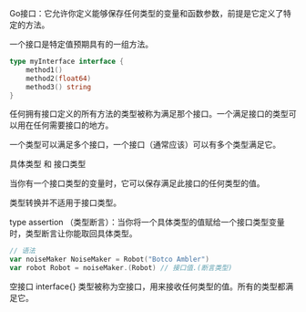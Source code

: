 Go接口：它允许你定义能够保存任何类型的变量和函数参数，前提是它定义了特定的方法。

一个接口是特定值预期具有的一组方法。
```go
type myInterface interface {
	method1()
	method2(float64)
	method3() string
}
```

任何拥有接口定义的所有方法的类型被称为满足那个接口。一个满足接口的类型可以用在任何需要接口的地方。

一个类型可以满足多个接口，一个接口（通常应该）可以有多个类型满足它。

具体类型 和 接口类型

当你有一个接口类型的变量时，它可以保存满足此接口的任何类型的值。

类型转换并不适用于接口类型。

type assertion （类型断言）：当你将一个具体类型的值赋给一个接口类型变量时，类型断言让你能取回具体类型。
```go
// 语法
var noiseMaker NoiseMaker = Robot("Botco Ambler")
var robot Robot = noiseMaker.(Robot) // 接口值.(断言类型)
```

空接口
interface{} 类型被称为空接口，用来接收任何类型的值。所有的类型都满足它。